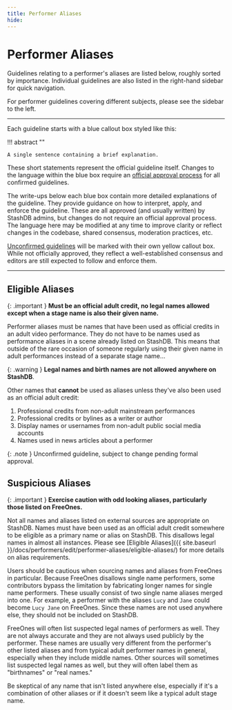 ```yaml
---
title: Performer Aliases
hide:
---
```


# Performer Aliases

Guidelines relating to a performer's aliases are listed below, roughly sorted by importance. Individual guidelines are also listed in the right-hand sidebar for quick navigation.

For performer guidelines covering different subjects, please see the sidebar to the left.

---

Each guideline starts with a blue callout box styled like this:

!!! abstract ""

    A single sentence containing a brief explanation.

These short statements represent the official guideline itself. Changes to the language within the blue box require an [official approval process](LINKZ) for all confirmed guidelines.

The write-ups below each blue box contain more detailed explanations of the guideline. They provide guidance on how to interpret, apply, and enforce the guideline. These are all approved (and usually written) by StashDB admins, but changes do not require an official approval process. The language here may be modified at any time to improve clarity or reflect changes in the codebase, shared consensus, moderation practices, etc.

[Unconfirmed guidelines](LINKZ) will be marked with their own yellow callout box. While not officially approved, they reflect a well-established consensus and editors are still expected to follow and enforce them.

---

## Eligible Aliases

{: .important }
**Must be an official adult credit, no legal names allowed except when a stage name is also their given name.**

Performer aliases must be names that have been used as official credits in an adult video performance. They do not have to be names used as performance aliases in a scene already listed on StashDB. This means that outside of the rare occasion of someone regularly using their given name in adult performances instead of a separate stage name...

{: .warning }
**Legal names and birth names are not allowed anywhere on StashDB**.

Other names that **cannot** be used as aliases unless they've also been used as an official adult credit:

1. Professional credits from non-adult mainstream performances
2. Professional credits or bylines as a writer or author
3. Display names or usernames from non-adult public social media accounts
4. Names used in news articles about a performer

{: .note }
Unconfirmed guideline, subject to change pending formal approval.

## Suspicious Aliases

{: .important }
**Exercise caution with odd looking aliases, particularly those listed on FreeOnes.**

Not all names and aliases listed on external sources are appropriate on StashDB. Names must have been used as an official adult credit somewhere to be eligible as a primary name or alias on StashDB. This disallows legal names in almost all instances. Please see [Eligible Aliases]({{ site.baseurl }}/docs/performers/edit/performer-aliases/eligible-aliases/) for more details on alias requirements.

Users should be cautious when sourcing names and aliases from FreeOnes in particular. Because FreeOnes disallows single name performers, some contributors bypass the limitation by fabricating longer names for single name performers. These usually consist of two single name aliases merged into one. For example, a performer with the aliases `Lucy` and `Jane` could become `Lucy Jane` on FreeOnes. Since these names are not used anywhere else, they should not be included on StashDB.

FreeOnes will often list suspected legal names of performers as well. They are not always accurate and they are not always used publicly by the performer. These names are usually very different from the performer's other listed aliases and from typical adult performer names in general, especially when they include middle names. Other sources will sometimes list suspected legal names as well, but they will often label them as "birthnames" or "real names."

Be skeptical of any name that isn't listed anywhere else, especially if it's a combination of other aliases or if it doesn't seem like a typical adult stage name.
